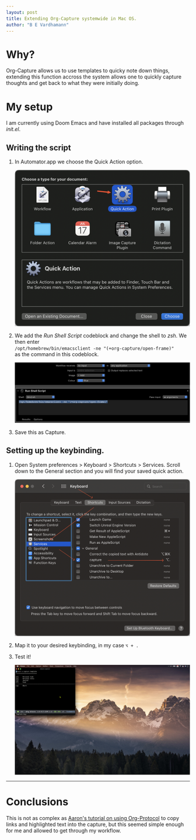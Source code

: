 ```yaml
---
layout: post
title: Extending Org-Capture systemwide in Mac OS.
author: "B E Vardhamann"
---
```


# Why?
Org-Capture allows us to use templates to quicky note down things, extending this function accross the system allows one to quickly capture thoughts and get back to what they were initially doing.

# My setup 
I am currently using Doom Emacs and have installed all packages through *init.el*.

## Writing the script 
1. In Automator.app we choose the Quick Action option.  
     
    ![automator.app > Quick actions](/assets/images/org-capture/qa.png)
2. We add the *Run Shell Script* codeblock and change the shell to *zsh*. We then enter  
`/opt/homebrew/bin/emacsclient -ne "(+org-capture/open-frame)"`  
as the command in this codeblock.  

    ![Shell command](/assets/images/org-capture/shell_command.png)
3. Save this as Capture.

## Setting up the keybinding.

1. Open System preferences > Keyboard > Shortcuts > Services. Scroll down to the General section and you will find your saved quick action.  

    ![System preference > Keyboard ](/assets/images/org-capture/sys_pref.png)
2. Map it to your desired keybinding, in my case `⌥ + .`

3. Test it!  

    ![Example](/assets/images/org-capture/final_example.jpeg)  
   
   
--- 
# Conclusions 
This is not as complex as [Aaron's tutorial on using Org-Protocol](https://blog.aaronbieber.com/2016/11/24/org-capture-from-anywhere-on-your-mac.html) to copy links and highlighted text into the capture, but this seemed simple enough for me and allowed to get through my workflow.


